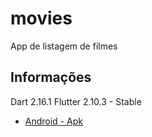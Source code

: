 # movies

App de listagem de filmes

## Informações

Dart 2.16.1
Flutter 2.10.3 - Stable

- [Android - Apk](https://drive.google.com/file/d/1oz-a_JAg3LkkH2sSMou4VU8pRflMVexT/view?usp=sharing)
